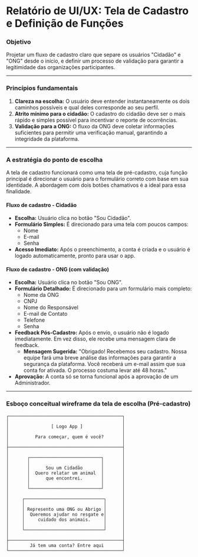 # Relatório de UI/UX: Tela de Cadastro e Definição de Funções

### **Objetivo**

Projetar um fluxo de cadastro claro que separe os usuários "Cidadão" e "ONG" desde o início, e definir um processo de validação para garantir a legitimidade das organizações participantes.

---

### **Princípios fundamentais**

1.  **Clareza na escolha:** O usuário deve entender instantaneamente os dois caminhos possíveis e qual deles corresponde ao seu perfil.
2.  **Atrito mínimo para o cidadão:** O cadastro do cidadão deve ser o mais rápido e simples possível para incentivar o reporte de ocorrências.
3.  **Validação para a ONG:** O fluxo da ONG deve coletar informações suficientes para permitir uma verificação manual, garantindo a integridade da plataforma.

---

### **A estratégia do ponto de escolha**

A tela de cadastro funcionará como uma tela de pré-cadastro, cuja função principal é direcionar o usuário para o formulário correto com base em sua identidade. A abordagem com dois botões chamativos é a ideal para essa finalidade.

#### **Fluxo de cadastro - Cidadão**

-   **Escolha:** Usuário clica no botão "Sou Cidadão".
-   **Formulário Simples:** É direcionado para uma tela com poucos campos:
    -   Nome
    -   E-mail
    -   Senha
-   **Acesso Imediato:** Após o preenchimento, a conta é criada e o usuário é logado automaticamente, pronto para usar o app.

#### **Fluxo de cadastro - ONG (com validação)**

-   **Escolha:** Usuário clica no botão "Sou ONG".
-   **Formulário Detalhado:** É direcionado para um formulário mais completo:
    -   Nome da ONG
    -   CNPJ
    -   Nome do Responsável
    -   E-mail de Contato
    -   Telefone
    -   Senha
-   **Feedback Pós-Cadastro:** Após o envio, o usuário não é logado imediatamente. Em vez disso, ele recebe uma mensagem clara de feedback.
    -   **Mensagem Sugerida:** "Obrigado! Recebemos seu cadastro. Nossa equipe fará uma breve análise das informações para garantir a segurança da plataforma. Você receberá um e-mail assim que sua conta for ativada. O processo costuma levar até 48 horas."
-   **Aprovação:** A conta só se torna funcional após a aprovação de um Administrador.

---

### **Esboço conceitual wireframe da tela de escolha (Pré-cadastro)**

```
┌───────────────────────────────────────────┐
│                                           │
│                [ Logo App ]               │
│                                           │
│          Para começar, quem é você?       │
│                                           │
├───────────────────────────────────────────┤
│                                           │
│       ┌───────────────────────────┐       │
│       │                           │       │
│       │      Sou um Cidadão       │       │
│       │  Quero relatar um animal  │       │
│       │      que encontrei.       │       │
│       │                           │       │
│       └───────────────────────────┘       │
│                                           │
│     ┌──────────────────────────────┐      │
│     │                              │      │
│     │ Represento uma ONG ou Abrigo │      │
│     │  Queremos ajudar no resgate e│      │
│     │     cuidado dos animais.     │      │
│     │                              │      │
│     └──────────────────────────────┘      │
│                                           │
├───────────────────────────────────────────┤
│        Já tem uma conta? Entre aqui       │
└───────────────────────────────────────────┘
```
